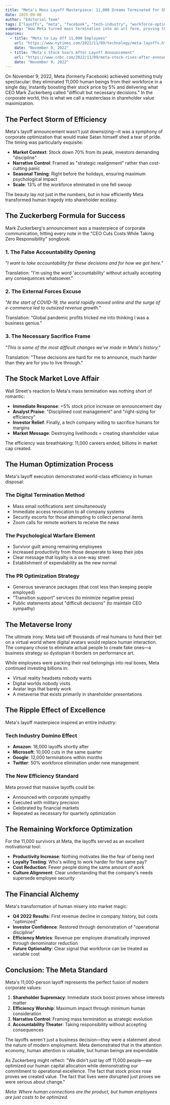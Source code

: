 ```yaml
---
title: "Meta's Mass Layoff Masterpiece: 11,000 Dreams Terminated for Shareholder Delight"
date: 2025-09-06
author: "Editorial Team"
tags: ["layoffs", "meta", "facebook", "tech-industry", "workforce-optimization"]
summary: "How Meta turned mass termination into an art form, proving that nothing boosts stock prices quite like destroying thousands of livelihoods in a single day."
sources:
  - title: "Meta to Lay Off 11,000 Employees"
    url: "https://www.nytimes.com/2022/11/09/technology/meta-layoffs.html"
    date: "November 9, 2022"
  - title: "Meta's Stock Soars After Layoff Announcement"
    url: "https://www.cnbc.com/2022/11/09/meta-stock-rises-after-announcing-layoffs.html"
    date: "November 9, 2022"
---
```


On November 9, 2022, Meta (formerly Facebook) achieved something truly spectacular: they eliminated 11,000 human beings from their workforce in a single day, instantly boosting their stock price by 5% and delivering what CEO Mark Zuckerberg called "difficult but necessary decisions." In the corporate world, this is what we call a masterclass in shareholder value maximization.

## The Perfect Storm of Efficiency

Meta's layoff announcement wasn't just downsizing—it was a symphony of corporate optimization that would make Satan himself shed a tear of pride. The timing was particularly exquisite:

- **Market Context**: Stock down 70% from its peak, investors demanding "discipline"
- **Narrative Control**: Framed as "strategic realignment" rather than cost-cutting panic
- **Seasonal Timing**: Right before the holidays, ensuring maximum psychological impact
- **Scale**: 13% of the workforce eliminated in one fell swoop

The beauty lay not just in the numbers, but in how efficiently Meta transformed human tragedy into shareholder ecstasy.

## The Zuckerberg Formula for Success

Mark Zuckerberg's announcement was a masterpiece of corporate communication, hitting every note in the "CEO Cuts Costs While Taking Zero Responsibility" songbook:

### 1. The False Accountability Opening
*"I want to take accountability for these decisions and for how we got here."*

Translation: "I'm using the word 'accountability' without actually accepting any consequences whatsoever."

### 2. The External Forces Excuse
*"At the start of COVID-19, the world rapidly moved online and the surge of e-commerce led to outsized revenue growth."*

Translation: "Global pandemic profits tricked me into thinking I was a business genius."

### 3. The Necessary Sacrifice Frame
*"This is some of the most difficult changes we've made in Meta's history."*

Translation: "These decisions are hard for me to announce, much harder than they are for you to live through."

## The Stock Market Love Affair

Wall Street's reaction to Meta's mass termination was nothing short of romantic:

- **Immediate Response**: +5% stock price increase on announcement day
- **Analyst Praise**: "Disciplined cost management" and "right-sizing for efficiency"
- **Investor Relief**: Finally, a tech company willing to sacrifice humans for margins
- **Market Message**: Destroying livelihoods = creating shareholder value

The efficiency was breathtaking: 11,000 careers ended, billions in market cap created.

## The Human Optimization Process

Meta's layoff execution demonstrated world-class efficiency in human disposal:

### The Digital Termination Method
- Mass email notifications sent simultaneously
- Immediate access revocation to all company systems
- Security escorts for those attempting to collect personal items
- Zoom calls for remote workers to receive the news

### The Psychological Warfare Element
- Survivor guilt among remaining employees
- Increased productivity from those desperate to keep their jobs
- Clear message that loyalty is a one-way street
- Establishment of expendability as the new normal

### The PR Optimization Strategy
- Generous severance packages (that cost less than keeping people employed)
- "Transition support" services (to minimize negative press)
- Public statements about "difficult decisions" (to maintain CEO sympathy)

## The Metaverse Irony

The ultimate irony: Meta laid off thousands of real humans to fund their bet on a virtual world where digital avatars would replace human interaction. The company chose to eliminate actual people to create fake ones—a business strategy so dystopian it borders on performance art.

While employees were packing their real belongings into real boxes, Meta continued investing billions in:
- Virtual reality headsets nobody wants
- Digital worlds nobody visits
- Avatar legs that barely work
- A metaverse that exists primarily in shareholder presentations

## The Ripple Effect of Excellence

Meta's layoff masterpiece inspired an entire industry:

### Tech Industry Domino Effect
- **Amazon**: 18,000 layoffs shortly after
- **Microsoft**: 10,000 cuts in the same quarter
- **Google**: 12,000 terminations within months
- **Twitter**: 50% workforce elimination under new management

### The New Efficiency Standard
Meta proved that massive layoffs could be:
- Announced with corporate sympathy
- Executed with military precision
- Celebrated by financial markets
- Repeated as necessary for quarterly optimization

## The Remaining Workforce Optimization

For the 11,000 survivors at Meta, the layoffs served as an excellent motivational tool:

- **Productivity Increase**: Nothing motivates like the fear of being next
- **Loyalty Testing**: Who's willing to work harder for the same pay?
- **Cost Reduction**: Fewer people doing the same amount of work
- **Culture Alignment**: Clear understanding that the company's needs supersede employee security

## The Financial Alchemy

Meta's transformation of human misery into market magic:

- **Q4 2022 Results**: First revenue decline in company history, but costs "optimized"
- **Investor Confidence**: Restored through demonstration of "operational discipline"
- **Efficiency Metrics**: Revenue per employee dramatically improved through denominator reduction
- **Future Optionality**: Clear signal that workforce can be treated as variable cost

## Conclusion: The Meta Standard

Meta's 11,000-person layoff represents the perfect fusion of modern corporate values:

1. **Shareholder Supremacy**: Immediate stock boost proves whose interests matter
2. **Efficiency Worship**: Maximum impact through minimum human consideration
3. **Narrative Control**: Framing mass termination as strategic evolution
4. **Accountability Theater**: Taking responsibility without accepting consequences

The layoffs weren't just a business decision—they were a statement about the nature of modern employment. Meta demonstrated that in the attention economy, human attention is valuable, but human beings are expendable.

As Zuckerberg might reflect: "We didn't just lay off 11,000 people—we optimized our human capital allocation while demonstrating our commitment to operational excellence. The fact that stock prices rose proves we created value. The fact that lives were disrupted just proves we were serious about change."

*Meta: Where human connections are the product, but human employees are just costs to be optimized.*
